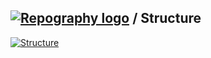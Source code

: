## [![Repography logo](https://images.repography.com/logo.svg)](https://repography.com) / Structure
[![Structure](https://images.repography.com/36760053/OmarAlSalhani/Desktop-Sales-WinForm/structure/BaKpVsGNq9qOdYPfVVCoFgoOpJR5U4dnoE-p0Km90Mw/H5a5-z4d7_2BXFIaIpdNW1fE1vEWqcBVOVIaOW7UxHc_table.svg)](https://github.com/OmarAlSalhani/Desktop-Sales-WinForm)
